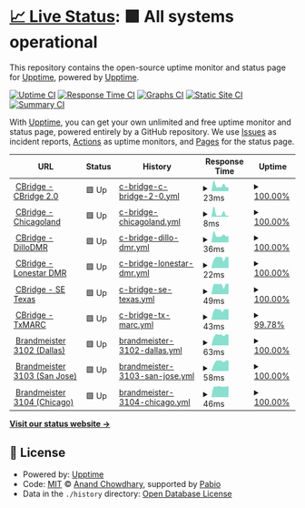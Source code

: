 # [📈 Live Status](https://demo.upptime.js.org): <!--live status--> **🟩 All systems operational**

This repository contains the open-source uptime monitor and status page for [Upptime](https://upptime.js.org), powered by [Upptime](https://github.com/upptime/upptime).

[![Uptime CI](https://github.com/Cotterville/upptime/workflows/Uptime%20CI/badge.svg)](https://github.com/Cotterville/upptime/actions?query=workflow%3A%22Uptime+CI%22)
[![Response Time CI](https://github.com/Cotterville/upptime/workflows/Response%20Time%20CI/badge.svg)](https://github.com/Cotterville/upptime/actions?query=workflow%3A%22Response+Time+CI%22)
[![Graphs CI](https://github.com/Cotterville/upptime/workflows/Graphs%20CI/badge.svg)](https://github.com/Cotterville/upptime/actions?query=workflow%3A%22Graphs+CI%22)
[![Static Site CI](https://github.com/Cotterville/upptime/workflows/Static%20Site%20CI/badge.svg)](https://github.com/Cotterville/upptime/actions?query=workflow%3A%22Static+Site+CI%22)
[![Summary CI](https://github.com/Cotterville/upptime/workflows/Summary%20CI/badge.svg)](https://github.com/Cotterville/upptime/actions?query=workflow%3A%22Summary+CI%22)

With [Upptime](https://upptime.js.org), you can get your own unlimited and free uptime monitor and status page, powered entirely by a GitHub repository. We use [Issues](https://github.com/upptime/upptime/issues) as incident reports, [Actions](https://github.com/Cotterville/upptime/actions) as uptime monitors, and [Pages](https://demo.upptime.js.org) for the status page.

<!--start: status pages-->
<!-- This summary is generated by Upptime (https://github.com/upptime/upptime) -->
<!-- Do not edit this manually, your changes will be overwritten -->
<!-- prettier-ignore -->
| URL | Status | History | Response Time | Uptime |
| --- | ------ | ------- | ------------- | ------ |
| <img alt="" src="https://raw.githubusercontent.com/Cotterville/upptime/master/assets/tower-favicon.ico" height="13"> [CBridge - CBridge 2.0](64.111.99.38) | 🟩 Up | [c-bridge-c-bridge-2-0.yml](https://github.com/Cotterville/upptime/commits/HEAD/history/c-bridge-c-bridge-2-0.yml) | <details><summary><img alt="Response time graph" src="./graphs/c-bridge-c-bridge-2-0/response-time-week.png" height="20"> 23ms</summary><br><a href="https://status.dmrtexas.net/history/c-bridge-c-bridge-2-0"><img alt="Response time 29" src="https://img.shields.io/endpoint?url=https%3A%2F%2Fraw.githubusercontent.com%2FCotterville%2Fupptime%2FHEAD%2Fapi%2Fc-bridge-c-bridge-2-0%2Fresponse-time.json"></a><br><a href="https://status.dmrtexas.net/history/c-bridge-c-bridge-2-0"><img alt="24-hour response time 17" src="https://img.shields.io/endpoint?url=https%3A%2F%2Fraw.githubusercontent.com%2FCotterville%2Fupptime%2FHEAD%2Fapi%2Fc-bridge-c-bridge-2-0%2Fresponse-time-day.json"></a><br><a href="https://status.dmrtexas.net/history/c-bridge-c-bridge-2-0"><img alt="7-day response time 23" src="https://img.shields.io/endpoint?url=https%3A%2F%2Fraw.githubusercontent.com%2FCotterville%2Fupptime%2FHEAD%2Fapi%2Fc-bridge-c-bridge-2-0%2Fresponse-time-week.json"></a><br><a href="https://status.dmrtexas.net/history/c-bridge-c-bridge-2-0"><img alt="30-day response time 21" src="https://img.shields.io/endpoint?url=https%3A%2F%2Fraw.githubusercontent.com%2FCotterville%2Fupptime%2FHEAD%2Fapi%2Fc-bridge-c-bridge-2-0%2Fresponse-time-month.json"></a><br><a href="https://status.dmrtexas.net/history/c-bridge-c-bridge-2-0"><img alt="1-year response time 29" src="https://img.shields.io/endpoint?url=https%3A%2F%2Fraw.githubusercontent.com%2FCotterville%2Fupptime%2FHEAD%2Fapi%2Fc-bridge-c-bridge-2-0%2Fresponse-time-year.json"></a></details> | <details><summary><a href="https://status.dmrtexas.net/history/c-bridge-c-bridge-2-0">100.00%</a></summary><a href="https://status.dmrtexas.net/history/c-bridge-c-bridge-2-0"><img alt="All-time uptime 99.99%" src="https://img.shields.io/endpoint?url=https%3A%2F%2Fraw.githubusercontent.com%2FCotterville%2Fupptime%2FHEAD%2Fapi%2Fc-bridge-c-bridge-2-0%2Fuptime.json"></a><br><a href="https://status.dmrtexas.net/history/c-bridge-c-bridge-2-0"><img alt="24-hour uptime 100.00%" src="https://img.shields.io/endpoint?url=https%3A%2F%2Fraw.githubusercontent.com%2FCotterville%2Fupptime%2FHEAD%2Fapi%2Fc-bridge-c-bridge-2-0%2Fuptime-day.json"></a><br><a href="https://status.dmrtexas.net/history/c-bridge-c-bridge-2-0"><img alt="7-day uptime 100.00%" src="https://img.shields.io/endpoint?url=https%3A%2F%2Fraw.githubusercontent.com%2FCotterville%2Fupptime%2FHEAD%2Fapi%2Fc-bridge-c-bridge-2-0%2Fuptime-week.json"></a><br><a href="https://status.dmrtexas.net/history/c-bridge-c-bridge-2-0"><img alt="30-day uptime 100.00%" src="https://img.shields.io/endpoint?url=https%3A%2F%2Fraw.githubusercontent.com%2FCotterville%2Fupptime%2FHEAD%2Fapi%2Fc-bridge-c-bridge-2-0%2Fuptime-month.json"></a><br><a href="https://status.dmrtexas.net/history/c-bridge-c-bridge-2-0"><img alt="1-year uptime 99.98%" src="https://img.shields.io/endpoint?url=https%3A%2F%2Fraw.githubusercontent.com%2FCotterville%2Fupptime%2FHEAD%2Fapi%2Fc-bridge-c-bridge-2-0%2Fuptime-year.json"></a></details>
| <img alt="" src="https://raw.githubusercontent.com/Cotterville/upptime/master/assets/tower-favicon.ico" height="13"> [CBridge - Chicagoland](107.191.49.134) | 🟩 Up | [c-bridge-chicagoland.yml](https://github.com/Cotterville/upptime/commits/HEAD/history/c-bridge-chicagoland.yml) | <details><summary><img alt="Response time graph" src="./graphs/c-bridge-chicagoland/response-time-week.png" height="20"> 8ms</summary><br><a href="https://status.dmrtexas.net/history/c-bridge-chicagoland"><img alt="Response time 30" src="https://img.shields.io/endpoint?url=https%3A%2F%2Fraw.githubusercontent.com%2FCotterville%2Fupptime%2FHEAD%2Fapi%2Fc-bridge-chicagoland%2Fresponse-time.json"></a><br><a href="https://status.dmrtexas.net/history/c-bridge-chicagoland"><img alt="24-hour response time 3" src="https://img.shields.io/endpoint?url=https%3A%2F%2Fraw.githubusercontent.com%2FCotterville%2Fupptime%2FHEAD%2Fapi%2Fc-bridge-chicagoland%2Fresponse-time-day.json"></a><br><a href="https://status.dmrtexas.net/history/c-bridge-chicagoland"><img alt="7-day response time 8" src="https://img.shields.io/endpoint?url=https%3A%2F%2Fraw.githubusercontent.com%2FCotterville%2Fupptime%2FHEAD%2Fapi%2Fc-bridge-chicagoland%2Fresponse-time-week.json"></a><br><a href="https://status.dmrtexas.net/history/c-bridge-chicagoland"><img alt="30-day response time 19" src="https://img.shields.io/endpoint?url=https%3A%2F%2Fraw.githubusercontent.com%2FCotterville%2Fupptime%2FHEAD%2Fapi%2Fc-bridge-chicagoland%2Fresponse-time-month.json"></a><br><a href="https://status.dmrtexas.net/history/c-bridge-chicagoland"><img alt="1-year response time 30" src="https://img.shields.io/endpoint?url=https%3A%2F%2Fraw.githubusercontent.com%2FCotterville%2Fupptime%2FHEAD%2Fapi%2Fc-bridge-chicagoland%2Fresponse-time-year.json"></a></details> | <details><summary><a href="https://status.dmrtexas.net/history/c-bridge-chicagoland">100.00%</a></summary><a href="https://status.dmrtexas.net/history/c-bridge-chicagoland"><img alt="All-time uptime 99.98%" src="https://img.shields.io/endpoint?url=https%3A%2F%2Fraw.githubusercontent.com%2FCotterville%2Fupptime%2FHEAD%2Fapi%2Fc-bridge-chicagoland%2Fuptime.json"></a><br><a href="https://status.dmrtexas.net/history/c-bridge-chicagoland"><img alt="24-hour uptime 100.00%" src="https://img.shields.io/endpoint?url=https%3A%2F%2Fraw.githubusercontent.com%2FCotterville%2Fupptime%2FHEAD%2Fapi%2Fc-bridge-chicagoland%2Fuptime-day.json"></a><br><a href="https://status.dmrtexas.net/history/c-bridge-chicagoland"><img alt="7-day uptime 100.00%" src="https://img.shields.io/endpoint?url=https%3A%2F%2Fraw.githubusercontent.com%2FCotterville%2Fupptime%2FHEAD%2Fapi%2Fc-bridge-chicagoland%2Fuptime-week.json"></a><br><a href="https://status.dmrtexas.net/history/c-bridge-chicagoland"><img alt="30-day uptime 99.93%" src="https://img.shields.io/endpoint?url=https%3A%2F%2Fraw.githubusercontent.com%2FCotterville%2Fupptime%2FHEAD%2Fapi%2Fc-bridge-chicagoland%2Fuptime-month.json"></a><br><a href="https://status.dmrtexas.net/history/c-bridge-chicagoland"><img alt="1-year uptime 99.97%" src="https://img.shields.io/endpoint?url=https%3A%2F%2Fraw.githubusercontent.com%2FCotterville%2Fupptime%2FHEAD%2Fapi%2Fc-bridge-chicagoland%2Fuptime-year.json"></a></details>
| <img alt="" src="https://raw.githubusercontent.com/Cotterville/upptime/master/assets/tower-favicon.ico" height="13"> [CBridge - DilloDMR](45.55.152.18) | 🟩 Up | [c-bridge-dillo-dmr.yml](https://github.com/Cotterville/upptime/commits/HEAD/history/c-bridge-dillo-dmr.yml) | <details><summary><img alt="Response time graph" src="./graphs/c-bridge-dillo-dmr/response-time-week.png" height="20"> 36ms</summary><br><a href="https://status.dmrtexas.net/history/c-bridge-dillo-dmr"><img alt="Response time 34" src="https://img.shields.io/endpoint?url=https%3A%2F%2Fraw.githubusercontent.com%2FCotterville%2Fupptime%2FHEAD%2Fapi%2Fc-bridge-dillo-dmr%2Fresponse-time.json"></a><br><a href="https://status.dmrtexas.net/history/c-bridge-dillo-dmr"><img alt="24-hour response time 33" src="https://img.shields.io/endpoint?url=https%3A%2F%2Fraw.githubusercontent.com%2FCotterville%2Fupptime%2FHEAD%2Fapi%2Fc-bridge-dillo-dmr%2Fresponse-time-day.json"></a><br><a href="https://status.dmrtexas.net/history/c-bridge-dillo-dmr"><img alt="7-day response time 36" src="https://img.shields.io/endpoint?url=https%3A%2F%2Fraw.githubusercontent.com%2FCotterville%2Fupptime%2FHEAD%2Fapi%2Fc-bridge-dillo-dmr%2Fresponse-time-week.json"></a><br><a href="https://status.dmrtexas.net/history/c-bridge-dillo-dmr"><img alt="30-day response time 39" src="https://img.shields.io/endpoint?url=https%3A%2F%2Fraw.githubusercontent.com%2FCotterville%2Fupptime%2FHEAD%2Fapi%2Fc-bridge-dillo-dmr%2Fresponse-time-month.json"></a><br><a href="https://status.dmrtexas.net/history/c-bridge-dillo-dmr"><img alt="1-year response time 34" src="https://img.shields.io/endpoint?url=https%3A%2F%2Fraw.githubusercontent.com%2FCotterville%2Fupptime%2FHEAD%2Fapi%2Fc-bridge-dillo-dmr%2Fresponse-time-year.json"></a></details> | <details><summary><a href="https://status.dmrtexas.net/history/c-bridge-dillo-dmr">100.00%</a></summary><a href="https://status.dmrtexas.net/history/c-bridge-dillo-dmr"><img alt="All-time uptime 100.00%" src="https://img.shields.io/endpoint?url=https%3A%2F%2Fraw.githubusercontent.com%2FCotterville%2Fupptime%2FHEAD%2Fapi%2Fc-bridge-dillo-dmr%2Fuptime.json"></a><br><a href="https://status.dmrtexas.net/history/c-bridge-dillo-dmr"><img alt="24-hour uptime 100.00%" src="https://img.shields.io/endpoint?url=https%3A%2F%2Fraw.githubusercontent.com%2FCotterville%2Fupptime%2FHEAD%2Fapi%2Fc-bridge-dillo-dmr%2Fuptime-day.json"></a><br><a href="https://status.dmrtexas.net/history/c-bridge-dillo-dmr"><img alt="7-day uptime 100.00%" src="https://img.shields.io/endpoint?url=https%3A%2F%2Fraw.githubusercontent.com%2FCotterville%2Fupptime%2FHEAD%2Fapi%2Fc-bridge-dillo-dmr%2Fuptime-week.json"></a><br><a href="https://status.dmrtexas.net/history/c-bridge-dillo-dmr"><img alt="30-day uptime 100.00%" src="https://img.shields.io/endpoint?url=https%3A%2F%2Fraw.githubusercontent.com%2FCotterville%2Fupptime%2FHEAD%2Fapi%2Fc-bridge-dillo-dmr%2Fuptime-month.json"></a><br><a href="https://status.dmrtexas.net/history/c-bridge-dillo-dmr"><img alt="1-year uptime 100.00%" src="https://img.shields.io/endpoint?url=https%3A%2F%2Fraw.githubusercontent.com%2FCotterville%2Fupptime%2FHEAD%2Fapi%2Fc-bridge-dillo-dmr%2Fuptime-year.json"></a></details>
| <img alt="" src="https://raw.githubusercontent.com/Cotterville/upptime/master/assets/tower-favicon.ico" height="13"> [CBridge - Lonestar DMR](192.92.239.155) | 🟩 Up | [c-bridge-lonestar-dmr.yml](https://github.com/Cotterville/upptime/commits/HEAD/history/c-bridge-lonestar-dmr.yml) | <details><summary><img alt="Response time graph" src="./graphs/c-bridge-lonestar-dmr/response-time-week.png" height="20"> 22ms</summary><br><a href="https://status.dmrtexas.net/history/c-bridge-lonestar-dmr"><img alt="Response time 35" src="https://img.shields.io/endpoint?url=https%3A%2F%2Fraw.githubusercontent.com%2FCotterville%2Fupptime%2FHEAD%2Fapi%2Fc-bridge-lonestar-dmr%2Fresponse-time.json"></a><br><a href="https://status.dmrtexas.net/history/c-bridge-lonestar-dmr"><img alt="24-hour response time 24" src="https://img.shields.io/endpoint?url=https%3A%2F%2Fraw.githubusercontent.com%2FCotterville%2Fupptime%2FHEAD%2Fapi%2Fc-bridge-lonestar-dmr%2Fresponse-time-day.json"></a><br><a href="https://status.dmrtexas.net/history/c-bridge-lonestar-dmr"><img alt="7-day response time 22" src="https://img.shields.io/endpoint?url=https%3A%2F%2Fraw.githubusercontent.com%2FCotterville%2Fupptime%2FHEAD%2Fapi%2Fc-bridge-lonestar-dmr%2Fresponse-time-week.json"></a><br><a href="https://status.dmrtexas.net/history/c-bridge-lonestar-dmr"><img alt="30-day response time 27" src="https://img.shields.io/endpoint?url=https%3A%2F%2Fraw.githubusercontent.com%2FCotterville%2Fupptime%2FHEAD%2Fapi%2Fc-bridge-lonestar-dmr%2Fresponse-time-month.json"></a><br><a href="https://status.dmrtexas.net/history/c-bridge-lonestar-dmr"><img alt="1-year response time 35" src="https://img.shields.io/endpoint?url=https%3A%2F%2Fraw.githubusercontent.com%2FCotterville%2Fupptime%2FHEAD%2Fapi%2Fc-bridge-lonestar-dmr%2Fresponse-time-year.json"></a></details> | <details><summary><a href="https://status.dmrtexas.net/history/c-bridge-lonestar-dmr">100.00%</a></summary><a href="https://status.dmrtexas.net/history/c-bridge-lonestar-dmr"><img alt="All-time uptime 98.86%" src="https://img.shields.io/endpoint?url=https%3A%2F%2Fraw.githubusercontent.com%2FCotterville%2Fupptime%2FHEAD%2Fapi%2Fc-bridge-lonestar-dmr%2Fuptime.json"></a><br><a href="https://status.dmrtexas.net/history/c-bridge-lonestar-dmr"><img alt="24-hour uptime 100.00%" src="https://img.shields.io/endpoint?url=https%3A%2F%2Fraw.githubusercontent.com%2FCotterville%2Fupptime%2FHEAD%2Fapi%2Fc-bridge-lonestar-dmr%2Fuptime-day.json"></a><br><a href="https://status.dmrtexas.net/history/c-bridge-lonestar-dmr"><img alt="7-day uptime 100.00%" src="https://img.shields.io/endpoint?url=https%3A%2F%2Fraw.githubusercontent.com%2FCotterville%2Fupptime%2FHEAD%2Fapi%2Fc-bridge-lonestar-dmr%2Fuptime-week.json"></a><br><a href="https://status.dmrtexas.net/history/c-bridge-lonestar-dmr"><img alt="30-day uptime 100.00%" src="https://img.shields.io/endpoint?url=https%3A%2F%2Fraw.githubusercontent.com%2FCotterville%2Fupptime%2FHEAD%2Fapi%2Fc-bridge-lonestar-dmr%2Fuptime-month.json"></a><br><a href="https://status.dmrtexas.net/history/c-bridge-lonestar-dmr"><img alt="1-year uptime 99.79%" src="https://img.shields.io/endpoint?url=https%3A%2F%2Fraw.githubusercontent.com%2FCotterville%2Fupptime%2FHEAD%2Fapi%2Fc-bridge-lonestar-dmr%2Fuptime-year.json"></a></details>
| <img alt="" src="https://raw.githubusercontent.com/Cotterville/upptime/master/assets/tower-favicon.ico" height="13"> [CBridge - SE Texas](199.66.149.2) | 🟩 Up | [c-bridge-se-texas.yml](https://github.com/Cotterville/upptime/commits/HEAD/history/c-bridge-se-texas.yml) | <details><summary><img alt="Response time graph" src="./graphs/c-bridge-se-texas/response-time-week.png" height="20"> 49ms</summary><br><a href="https://status.dmrtexas.net/history/c-bridge-se-texas"><img alt="Response time 48" src="https://img.shields.io/endpoint?url=https%3A%2F%2Fraw.githubusercontent.com%2FCotterville%2Fupptime%2FHEAD%2Fapi%2Fc-bridge-se-texas%2Fresponse-time.json"></a><br><a href="https://status.dmrtexas.net/history/c-bridge-se-texas"><img alt="24-hour response time 54" src="https://img.shields.io/endpoint?url=https%3A%2F%2Fraw.githubusercontent.com%2FCotterville%2Fupptime%2FHEAD%2Fapi%2Fc-bridge-se-texas%2Fresponse-time-day.json"></a><br><a href="https://status.dmrtexas.net/history/c-bridge-se-texas"><img alt="7-day response time 49" src="https://img.shields.io/endpoint?url=https%3A%2F%2Fraw.githubusercontent.com%2FCotterville%2Fupptime%2FHEAD%2Fapi%2Fc-bridge-se-texas%2Fresponse-time-week.json"></a><br><a href="https://status.dmrtexas.net/history/c-bridge-se-texas"><img alt="30-day response time 58" src="https://img.shields.io/endpoint?url=https%3A%2F%2Fraw.githubusercontent.com%2FCotterville%2Fupptime%2FHEAD%2Fapi%2Fc-bridge-se-texas%2Fresponse-time-month.json"></a><br><a href="https://status.dmrtexas.net/history/c-bridge-se-texas"><img alt="1-year response time 49" src="https://img.shields.io/endpoint?url=https%3A%2F%2Fraw.githubusercontent.com%2FCotterville%2Fupptime%2FHEAD%2Fapi%2Fc-bridge-se-texas%2Fresponse-time-year.json"></a></details> | <details><summary><a href="https://status.dmrtexas.net/history/c-bridge-se-texas">100.00%</a></summary><a href="https://status.dmrtexas.net/history/c-bridge-se-texas"><img alt="All-time uptime 97.07%" src="https://img.shields.io/endpoint?url=https%3A%2F%2Fraw.githubusercontent.com%2FCotterville%2Fupptime%2FHEAD%2Fapi%2Fc-bridge-se-texas%2Fuptime.json"></a><br><a href="https://status.dmrtexas.net/history/c-bridge-se-texas"><img alt="24-hour uptime 100.00%" src="https://img.shields.io/endpoint?url=https%3A%2F%2Fraw.githubusercontent.com%2FCotterville%2Fupptime%2FHEAD%2Fapi%2Fc-bridge-se-texas%2Fuptime-day.json"></a><br><a href="https://status.dmrtexas.net/history/c-bridge-se-texas"><img alt="7-day uptime 100.00%" src="https://img.shields.io/endpoint?url=https%3A%2F%2Fraw.githubusercontent.com%2FCotterville%2Fupptime%2FHEAD%2Fapi%2Fc-bridge-se-texas%2Fuptime-week.json"></a><br><a href="https://status.dmrtexas.net/history/c-bridge-se-texas"><img alt="30-day uptime 100.00%" src="https://img.shields.io/endpoint?url=https%3A%2F%2Fraw.githubusercontent.com%2FCotterville%2Fupptime%2FHEAD%2Fapi%2Fc-bridge-se-texas%2Fuptime-month.json"></a><br><a href="https://status.dmrtexas.net/history/c-bridge-se-texas"><img alt="1-year uptime 99.87%" src="https://img.shields.io/endpoint?url=https%3A%2F%2Fraw.githubusercontent.com%2FCotterville%2Fupptime%2FHEAD%2Fapi%2Fc-bridge-se-texas%2Fuptime-year.json"></a></details>
| <img alt="" src="https://raw.githubusercontent.com/Cotterville/upptime/master/assets/tower-favicon.ico" height="13"> [CBridge - TxMARC](72.20.134.101) | 🟩 Up | [c-bridge-tx-marc.yml](https://github.com/Cotterville/upptime/commits/HEAD/history/c-bridge-tx-marc.yml) | <details><summary><img alt="Response time graph" src="./graphs/c-bridge-tx-marc/response-time-week.png" height="20"> 43ms</summary><br><a href="https://status.dmrtexas.net/history/c-bridge-tx-marc"><img alt="Response time 43" src="https://img.shields.io/endpoint?url=https%3A%2F%2Fraw.githubusercontent.com%2FCotterville%2Fupptime%2FHEAD%2Fapi%2Fc-bridge-tx-marc%2Fresponse-time.json"></a><br><a href="https://status.dmrtexas.net/history/c-bridge-tx-marc"><img alt="24-hour response time 46" src="https://img.shields.io/endpoint?url=https%3A%2F%2Fraw.githubusercontent.com%2FCotterville%2Fupptime%2FHEAD%2Fapi%2Fc-bridge-tx-marc%2Fresponse-time-day.json"></a><br><a href="https://status.dmrtexas.net/history/c-bridge-tx-marc"><img alt="7-day response time 43" src="https://img.shields.io/endpoint?url=https%3A%2F%2Fraw.githubusercontent.com%2FCotterville%2Fupptime%2FHEAD%2Fapi%2Fc-bridge-tx-marc%2Fresponse-time-week.json"></a><br><a href="https://status.dmrtexas.net/history/c-bridge-tx-marc"><img alt="30-day response time 41" src="https://img.shields.io/endpoint?url=https%3A%2F%2Fraw.githubusercontent.com%2FCotterville%2Fupptime%2FHEAD%2Fapi%2Fc-bridge-tx-marc%2Fresponse-time-month.json"></a><br><a href="https://status.dmrtexas.net/history/c-bridge-tx-marc"><img alt="1-year response time 43" src="https://img.shields.io/endpoint?url=https%3A%2F%2Fraw.githubusercontent.com%2FCotterville%2Fupptime%2FHEAD%2Fapi%2Fc-bridge-tx-marc%2Fresponse-time-year.json"></a></details> | <details><summary><a href="https://status.dmrtexas.net/history/c-bridge-tx-marc">99.78%</a></summary><a href="https://status.dmrtexas.net/history/c-bridge-tx-marc"><img alt="All-time uptime 98.68%" src="https://img.shields.io/endpoint?url=https%3A%2F%2Fraw.githubusercontent.com%2FCotterville%2Fupptime%2FHEAD%2Fapi%2Fc-bridge-tx-marc%2Fuptime.json"></a><br><a href="https://status.dmrtexas.net/history/c-bridge-tx-marc"><img alt="24-hour uptime 98.49%" src="https://img.shields.io/endpoint?url=https%3A%2F%2Fraw.githubusercontent.com%2FCotterville%2Fupptime%2FHEAD%2Fapi%2Fc-bridge-tx-marc%2Fuptime-day.json"></a><br><a href="https://status.dmrtexas.net/history/c-bridge-tx-marc"><img alt="7-day uptime 99.78%" src="https://img.shields.io/endpoint?url=https%3A%2F%2Fraw.githubusercontent.com%2FCotterville%2Fupptime%2FHEAD%2Fapi%2Fc-bridge-tx-marc%2Fuptime-week.json"></a><br><a href="https://status.dmrtexas.net/history/c-bridge-tx-marc"><img alt="30-day uptime 99.95%" src="https://img.shields.io/endpoint?url=https%3A%2F%2Fraw.githubusercontent.com%2FCotterville%2Fupptime%2FHEAD%2Fapi%2Fc-bridge-tx-marc%2Fuptime-month.json"></a><br><a href="https://status.dmrtexas.net/history/c-bridge-tx-marc"><img alt="1-year uptime 99.97%" src="https://img.shields.io/endpoint?url=https%3A%2F%2Fraw.githubusercontent.com%2FCotterville%2Fupptime%2FHEAD%2Fapi%2Fc-bridge-tx-marc%2Fuptime-year.json"></a></details>
| <img alt="" src="https://raw.githubusercontent.com/Cotterville/upptime/master/assets/server-favicon.ico" height="13"> [Brandmeister 3102 (Dallas)](74.91.114.19) | 🟩 Up | [brandmeister-3102-dallas.yml](https://github.com/Cotterville/upptime/commits/HEAD/history/brandmeister-3102-dallas.yml) | <details><summary><img alt="Response time graph" src="./graphs/brandmeister-3102-dallas/response-time-week.png" height="20"> 63ms</summary><br><a href="https://status.dmrtexas.net/history/brandmeister-3102-dallas"><img alt="Response time 71" src="https://img.shields.io/endpoint?url=https%3A%2F%2Fraw.githubusercontent.com%2FCotterville%2Fupptime%2FHEAD%2Fapi%2Fbrandmeister-3102-dallas%2Fresponse-time.json"></a><br><a href="https://status.dmrtexas.net/history/brandmeister-3102-dallas"><img alt="24-hour response time 66" src="https://img.shields.io/endpoint?url=https%3A%2F%2Fraw.githubusercontent.com%2FCotterville%2Fupptime%2FHEAD%2Fapi%2Fbrandmeister-3102-dallas%2Fresponse-time-day.json"></a><br><a href="https://status.dmrtexas.net/history/brandmeister-3102-dallas"><img alt="7-day response time 63" src="https://img.shields.io/endpoint?url=https%3A%2F%2Fraw.githubusercontent.com%2FCotterville%2Fupptime%2FHEAD%2Fapi%2Fbrandmeister-3102-dallas%2Fresponse-time-week.json"></a><br><a href="https://status.dmrtexas.net/history/brandmeister-3102-dallas"><img alt="30-day response time 75" src="https://img.shields.io/endpoint?url=https%3A%2F%2Fraw.githubusercontent.com%2FCotterville%2Fupptime%2FHEAD%2Fapi%2Fbrandmeister-3102-dallas%2Fresponse-time-month.json"></a><br><a href="https://status.dmrtexas.net/history/brandmeister-3102-dallas"><img alt="1-year response time 70" src="https://img.shields.io/endpoint?url=https%3A%2F%2Fraw.githubusercontent.com%2FCotterville%2Fupptime%2FHEAD%2Fapi%2Fbrandmeister-3102-dallas%2Fresponse-time-year.json"></a></details> | <details><summary><a href="https://status.dmrtexas.net/history/brandmeister-3102-dallas">100.00%</a></summary><a href="https://status.dmrtexas.net/history/brandmeister-3102-dallas"><img alt="All-time uptime 99.99%" src="https://img.shields.io/endpoint?url=https%3A%2F%2Fraw.githubusercontent.com%2FCotterville%2Fupptime%2FHEAD%2Fapi%2Fbrandmeister-3102-dallas%2Fuptime.json"></a><br><a href="https://status.dmrtexas.net/history/brandmeister-3102-dallas"><img alt="24-hour uptime 100.00%" src="https://img.shields.io/endpoint?url=https%3A%2F%2Fraw.githubusercontent.com%2FCotterville%2Fupptime%2FHEAD%2Fapi%2Fbrandmeister-3102-dallas%2Fuptime-day.json"></a><br><a href="https://status.dmrtexas.net/history/brandmeister-3102-dallas"><img alt="7-day uptime 100.00%" src="https://img.shields.io/endpoint?url=https%3A%2F%2Fraw.githubusercontent.com%2FCotterville%2Fupptime%2FHEAD%2Fapi%2Fbrandmeister-3102-dallas%2Fuptime-week.json"></a><br><a href="https://status.dmrtexas.net/history/brandmeister-3102-dallas"><img alt="30-day uptime 99.90%" src="https://img.shields.io/endpoint?url=https%3A%2F%2Fraw.githubusercontent.com%2FCotterville%2Fupptime%2FHEAD%2Fapi%2Fbrandmeister-3102-dallas%2Fuptime-month.json"></a><br><a href="https://status.dmrtexas.net/history/brandmeister-3102-dallas"><img alt="1-year uptime 99.98%" src="https://img.shields.io/endpoint?url=https%3A%2F%2Fraw.githubusercontent.com%2FCotterville%2Fupptime%2FHEAD%2Fapi%2Fbrandmeister-3102-dallas%2Fuptime-year.json"></a></details>
| <img alt="" src="https://raw.githubusercontent.com/Cotterville/upptime/master/assets/server-favicon.ico" height="13"> [Brandmeister 3103 (San Jose)](74.91.118.251) | 🟩 Up | [brandmeister-3103-san-jose.yml](https://github.com/Cotterville/upptime/commits/HEAD/history/brandmeister-3103-san-jose.yml) | <details><summary><img alt="Response time graph" src="./graphs/brandmeister-3103-san-jose/response-time-week.png" height="20"> 58ms</summary><br><a href="https://status.dmrtexas.net/history/brandmeister-3103-san-jose"><img alt="Response time 63" src="https://img.shields.io/endpoint?url=https%3A%2F%2Fraw.githubusercontent.com%2FCotterville%2Fupptime%2FHEAD%2Fapi%2Fbrandmeister-3103-san-jose%2Fresponse-time.json"></a><br><a href="https://status.dmrtexas.net/history/brandmeister-3103-san-jose"><img alt="24-hour response time 63" src="https://img.shields.io/endpoint?url=https%3A%2F%2Fraw.githubusercontent.com%2FCotterville%2Fupptime%2FHEAD%2Fapi%2Fbrandmeister-3103-san-jose%2Fresponse-time-day.json"></a><br><a href="https://status.dmrtexas.net/history/brandmeister-3103-san-jose"><img alt="7-day response time 58" src="https://img.shields.io/endpoint?url=https%3A%2F%2Fraw.githubusercontent.com%2FCotterville%2Fupptime%2FHEAD%2Fapi%2Fbrandmeister-3103-san-jose%2Fresponse-time-week.json"></a><br><a href="https://status.dmrtexas.net/history/brandmeister-3103-san-jose"><img alt="30-day response time 63" src="https://img.shields.io/endpoint?url=https%3A%2F%2Fraw.githubusercontent.com%2FCotterville%2Fupptime%2FHEAD%2Fapi%2Fbrandmeister-3103-san-jose%2Fresponse-time-month.json"></a><br><a href="https://status.dmrtexas.net/history/brandmeister-3103-san-jose"><img alt="1-year response time 62" src="https://img.shields.io/endpoint?url=https%3A%2F%2Fraw.githubusercontent.com%2FCotterville%2Fupptime%2FHEAD%2Fapi%2Fbrandmeister-3103-san-jose%2Fresponse-time-year.json"></a></details> | <details><summary><a href="https://status.dmrtexas.net/history/brandmeister-3103-san-jose">100.00%</a></summary><a href="https://status.dmrtexas.net/history/brandmeister-3103-san-jose"><img alt="All-time uptime 99.68%" src="https://img.shields.io/endpoint?url=https%3A%2F%2Fraw.githubusercontent.com%2FCotterville%2Fupptime%2FHEAD%2Fapi%2Fbrandmeister-3103-san-jose%2Fuptime.json"></a><br><a href="https://status.dmrtexas.net/history/brandmeister-3103-san-jose"><img alt="24-hour uptime 100.00%" src="https://img.shields.io/endpoint?url=https%3A%2F%2Fraw.githubusercontent.com%2FCotterville%2Fupptime%2FHEAD%2Fapi%2Fbrandmeister-3103-san-jose%2Fuptime-day.json"></a><br><a href="https://status.dmrtexas.net/history/brandmeister-3103-san-jose"><img alt="7-day uptime 100.00%" src="https://img.shields.io/endpoint?url=https%3A%2F%2Fraw.githubusercontent.com%2FCotterville%2Fupptime%2FHEAD%2Fapi%2Fbrandmeister-3103-san-jose%2Fuptime-week.json"></a><br><a href="https://status.dmrtexas.net/history/brandmeister-3103-san-jose"><img alt="30-day uptime 99.91%" src="https://img.shields.io/endpoint?url=https%3A%2F%2Fraw.githubusercontent.com%2FCotterville%2Fupptime%2FHEAD%2Fapi%2Fbrandmeister-3103-san-jose%2Fuptime-month.json"></a><br><a href="https://status.dmrtexas.net/history/brandmeister-3103-san-jose"><img alt="1-year uptime 99.54%" src="https://img.shields.io/endpoint?url=https%3A%2F%2Fraw.githubusercontent.com%2FCotterville%2Fupptime%2FHEAD%2Fapi%2Fbrandmeister-3103-san-jose%2Fuptime-year.json"></a></details>
| <img alt="" src="https://raw.githubusercontent.com/Cotterville/upptime/master/assets/server-favicon.ico" height="13"> [Brandmeister 3104 (Chicago)](162.248.88.117) | 🟩 Up | [brandmeister-3104-chicago.yml](https://github.com/Cotterville/upptime/commits/HEAD/history/brandmeister-3104-chicago.yml) | <details><summary><img alt="Response time graph" src="./graphs/brandmeister-3104-chicago/response-time-week.png" height="20"> 46ms</summary><br><a href="https://status.dmrtexas.net/history/brandmeister-3104-chicago"><img alt="Response time 63" src="https://img.shields.io/endpoint?url=https%3A%2F%2Fraw.githubusercontent.com%2FCotterville%2Fupptime%2FHEAD%2Fapi%2Fbrandmeister-3104-chicago%2Fresponse-time.json"></a><br><a href="https://status.dmrtexas.net/history/brandmeister-3104-chicago"><img alt="24-hour response time 47" src="https://img.shields.io/endpoint?url=https%3A%2F%2Fraw.githubusercontent.com%2FCotterville%2Fupptime%2FHEAD%2Fapi%2Fbrandmeister-3104-chicago%2Fresponse-time-day.json"></a><br><a href="https://status.dmrtexas.net/history/brandmeister-3104-chicago"><img alt="7-day response time 46" src="https://img.shields.io/endpoint?url=https%3A%2F%2Fraw.githubusercontent.com%2FCotterville%2Fupptime%2FHEAD%2Fapi%2Fbrandmeister-3104-chicago%2Fresponse-time-week.json"></a><br><a href="https://status.dmrtexas.net/history/brandmeister-3104-chicago"><img alt="30-day response time 56" src="https://img.shields.io/endpoint?url=https%3A%2F%2Fraw.githubusercontent.com%2FCotterville%2Fupptime%2FHEAD%2Fapi%2Fbrandmeister-3104-chicago%2Fresponse-time-month.json"></a><br><a href="https://status.dmrtexas.net/history/brandmeister-3104-chicago"><img alt="1-year response time 63" src="https://img.shields.io/endpoint?url=https%3A%2F%2Fraw.githubusercontent.com%2FCotterville%2Fupptime%2FHEAD%2Fapi%2Fbrandmeister-3104-chicago%2Fresponse-time-year.json"></a></details> | <details><summary><a href="https://status.dmrtexas.net/history/brandmeister-3104-chicago">100.00%</a></summary><a href="https://status.dmrtexas.net/history/brandmeister-3104-chicago"><img alt="All-time uptime 99.98%" src="https://img.shields.io/endpoint?url=https%3A%2F%2Fraw.githubusercontent.com%2FCotterville%2Fupptime%2FHEAD%2Fapi%2Fbrandmeister-3104-chicago%2Fuptime.json"></a><br><a href="https://status.dmrtexas.net/history/brandmeister-3104-chicago"><img alt="24-hour uptime 100.00%" src="https://img.shields.io/endpoint?url=https%3A%2F%2Fraw.githubusercontent.com%2FCotterville%2Fupptime%2FHEAD%2Fapi%2Fbrandmeister-3104-chicago%2Fuptime-day.json"></a><br><a href="https://status.dmrtexas.net/history/brandmeister-3104-chicago"><img alt="7-day uptime 100.00%" src="https://img.shields.io/endpoint?url=https%3A%2F%2Fraw.githubusercontent.com%2FCotterville%2Fupptime%2FHEAD%2Fapi%2Fbrandmeister-3104-chicago%2Fuptime-week.json"></a><br><a href="https://status.dmrtexas.net/history/brandmeister-3104-chicago"><img alt="30-day uptime 99.91%" src="https://img.shields.io/endpoint?url=https%3A%2F%2Fraw.githubusercontent.com%2FCotterville%2Fupptime%2FHEAD%2Fapi%2Fbrandmeister-3104-chicago%2Fuptime-month.json"></a><br><a href="https://status.dmrtexas.net/history/brandmeister-3104-chicago"><img alt="1-year uptime 99.98%" src="https://img.shields.io/endpoint?url=https%3A%2F%2Fraw.githubusercontent.com%2FCotterville%2Fupptime%2FHEAD%2Fapi%2Fbrandmeister-3104-chicago%2Fuptime-year.json"></a></details>

<!--end: status pages-->

[**Visit our status website →**](https://demo.upptime.js.org)

## 📄 License

- Powered by: [Upptime](https://github.com/upptime/upptime)
- Code: [MIT](./LICENSE) © [Anand Chowdhary](https://anandchowdhary.com), supported by [Pabio](https://pabio.com)
- Data in the `./history` directory: [Open Database License](https://opendatacommons.org/licenses/odbl/1-0/)
